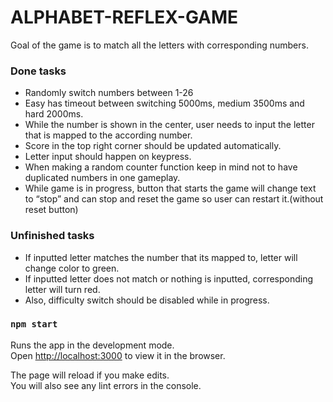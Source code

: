 
# ALPHABET-REFLEX-GAME

Goal of the game is to match all the letters with corresponding numbers.

### Done tasks 
- Randomly switch numbers between 1-26
- Easy has timeout between switching 5000ms, medium 3500ms and hard 2000ms.
- While the number is shown in the center, user needs to input the letter that is mapped to
  the according number.
- Score in the top right corner should be updated automatically.
- Letter input should happen on keypress.
- When making a random counter function keep in mind not to have duplicated numbers
  in one gameplay.
- While game is in progress, button that starts the game will change text to “stop” and can
  stop and reset the game so user can restart it.(without reset button)


### Unfinished tasks 
- If inputted letter matches the number that its mapped to, letter will change color to green.
- If inputted letter does not match or nothing is inputted, corresponding letter will turn red.
- Also, difficulty switch should be disabled while in progress.



### `npm start`

Runs the app in the development mode.\
Open [http://localhost:3000](http://localhost:3000) to view it in the browser.

The page will reload if you make edits.\
You will also see any lint errors in the console.
